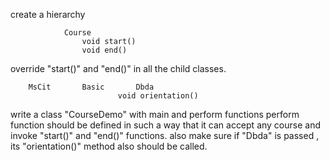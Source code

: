 create a hierarchy

				Course
					void start()
					void end()

override "start()" and "end()" in all the child classes.

		MsCit		Basic		Dbda
							void orientation()



write a class "CourseDemo" with main and perform functions
perform function should be defined in such a way that it can accept any course and invoke "start()" and "end()" functions.
also make sure if "Dbda" is passed , its "orientation()" method also should be called.